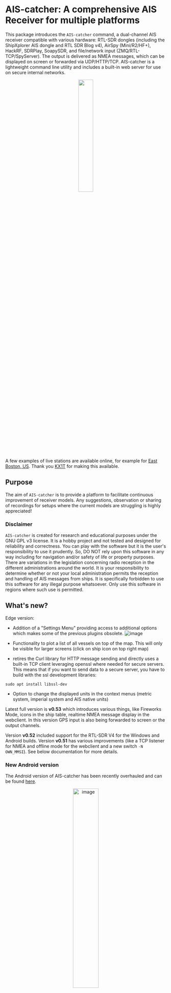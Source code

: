 # AIS-catcher: A comprehensive AIS Receiver for multiple platforms
This package introduces the `AIS-catcher` command, a dual-channel AIS receiver compatible with various hardware: RTL-SDR dongles (including the ShipXplorer AIS dongle and RTL SDR Blog v4), AirSpy (Mini/R2/HF+), HackRF, SDRPlay, SoapySDR, and file/network input (ZMQ/RTL-TCP/SpyServer). The output is delivered as NMEA messages, which can be displayed on screen or forwarded via UDP/HTTP/TCP. AIS-catcher is a lightweight command line utility and includes a built-in web server for use on secure internal networks.
<p align="center">
  <img src="https://user-images.githubusercontent.com/52420030/219856752-b3a09051-b913-49bd-8af3-bca2e7a25130.png" width="30%"/>
</p>

 A few examples of live stations are available online, for example for [East Boston, US](https://kx1t.com/ais/). Thank you [KX1T](https://kx1t.com/) for making this available.

## Purpose

The aim of ```AIS-catcher``` is to provide a platform to facilitate continuous improvement of receiver models. Any suggestions, observation or sharing of recordings for setups where the current models are struggling is highly appreciated! 

### Disclaimer

```AIS-catcher```  is created for research and educational purposes under the GNU GPL v3 license. It is a hobby project and not tested and designed for reliability and correctness. 
You can play with the software but it is the user's responsibility to use it prudently. So, DO NOT rely upon this software in any way including for navigation 
and/or safety of life or property purposes.
There are variations in the legislation concerning radio reception in the different administrations around the world. 
It is your responsibility to determine whether or not your local administration permits the reception and handling of AIS messages from ships. 
It is specifically forbidden to use this software for any illegal purpose whatsoever. 
Only use this software in regions where such use is permitted.

## What's new?

Edge version:
- Addition of a "Settings Menu" providing access to additional options which makes some of the previous plugins obsolete.
![image](https://github.com/jvde-github/AIS-catcher/assets/52420030/f29aae44-a68b-4e47-8fba-e703add00f47)

- Functionality to plot a list of all vessels on top of the map. This will only be visible for larger screens (click on ship icon on top right map)
- retires the Curl library for HTTP message sending and directly uses a built-in TCP client leveraging openssl where needed for secure servers. This means that if you want to send data to a secure server, you have to build with the ssl development libraries:
```console
sudo apt install libssl-dev
```
- Option to change the displayed units in the context menus (metric system, imperial system and AIS native units)
  
Latest full version is **v0.53** which introduces various things, like Fireworks Mode, icons in the ship  table, realtime NMEA message display in the webclient. In this version GPS input is also being forwarded to screen or the output channels.

Version **v0.52** included support for the RTL-SDR V4 for the Windows and Android builds.
Version **v0.51** has various improvements (like a TCP listener for NMEA and offline mode for the webclient and a new switch `-N OWN_MMSI`). See below documentation for more details.
  
### New Android version
The Android version of AIS-catcher has been recently overhauled and can be found [here](https://github.com/jvde-github/AIS-catcher-for-Android).

<p align="center">
<img width="40%" alt="image" src="https://github.com/jvde-github/AIS-catcher/assets/52420030/59176a10-dc46-4ff8-9d43-abb2baa0f7c5">
</p>

## Installation

Windows [Binaries](https://github.com/jvde-github/AIS-catcher/blob/main/README.md#Build-process) and Building [instructions](https://github.com/jvde-github/AIS-catcher/blob/main/README.md#Build-process) for many systems are provided below. Pre-built container images containing AIS-catcher are [available](https://github.com/jvde-github/AIS-catcher#container-images)  from the GitHub Container Registry.


## Usage
````
use: AIS-catcher [options]

	[-a xxx - set tuner bandwidth in Hz (default: off)]
	[-b benchmark demodulation models for time - for development purposes (default: off)]
	[-c [AB/CD] - [optional: AB] select AIS channels and optionally the NMEA channel designations]
	[-C [filename] - read configuration settings from file]
	[-e [baudrate] [serial port] - read NMEA from serial port at specified baudrate]
	[-F run model optimized for speed at the cost of accuracy for slow hardware (default: off)]
	[-h display this message and terminate (default: false)]
	[-H [optional: url] - send messages via HTTP, for options see documentation]
	[-m xx - run specific decoding model (default: 2), see README for more details]
	[-M xxx - set additional meta data to generate: T = NMEA timestamp, D = decoder related (signal power, ppm) (default: none)]
	[-n show NMEA messages on screen without detail (-o 1)]
	[-N [optional: port][optional settings] - start http server at port, see README for details]
	[-o set output mode (0 = quiet, 1 = NMEA only, 2 = NMEA+, 3 = NMEA+ in JSON, 4 JSON Sparse, 5 JSON Full (default: 2)]
	[-p xxx - set frequency correction for device in PPM (default: zero)]
	[-P xxx.xx.xx.xx yyy - TCP destination address and port (default: off)]
	[-q suppress NMEA messages to screen (-o 0)]
	[-s xxx - sample rate in Hz (default: based on SDR device)]
	[-S xxx - TCP server for NMEA lines at port xxx]
	[-T xx - auto terminate run with SDR after xxx seconds (default: off)]
	[-u xxx.xx.xx.xx yyy - UDP destination address and port (default: off)]
	[-v [option: xx] - enable verbose mode, optional to provide update frequency of xx seconds (default: false)]

	Device selection:

	[-d:x - select device based on index (default: 0)]
	[-d xxxx - select device based on serial number]
	[-e baudrate port - open device at serial port with given baudrate]
	[-l list available devices and terminate (default: off)]
	[-L list supported SDR hardware and terminate (default: off)]
	[-r [optional: yy] filename - read IQ data from file or stdin (.), short for -r -ga FORMAT yy FILE filename
	[-t [[protocol]] [host [port]] - read IQ data from remote RTL-TCP instance]
	[-w filename - read IQ data from WAV file, short for -w -gw FILE filename]
	[-x [server][port] - UDP input of NMEA messages at port on server
	[-y [host [port]] - read IQ data from remote SpyServer]
	[-z [optional [format]] [optional endpoint] - read IQ data from [endpoint] in [format] via ZMQ (default: format is CU8)]

	Device specific settings:

	[-ga RAW file: FILE [filename] FORMAT [CF32/CS16/CU8/CS8] ]
	[-ge Serial Port: PRINT [on/off]
	[-gf HACKRF: LNA [0-40] VGA [0-62] PREAMP [on/off] ]
	[-gh Airspy HF+: THRESHOLD [low/high] PREAMP [on/off] ]
	[-gm Airspy: SENSITIVITY [0-21] LINEARITY [0-21] VGA [0-14] LNA [auto/0-14] MIXER [auto/0-14] BIASTEE [on/off] ]
	[-gr RTLSDRs: TUNER [auto/0.0-50.0] RTLAGC [on/off] BIASTEE [on/off] ]
	[-gs SDRPLAY: GRDB [0-59] LNASTATE [0-9] AGC [on/off] ]
	[-gt RTLTCP: HOST [address] PORT [port] TUNER [auto/0.0-50.0] RTLAGC [on/off] FREQOFFSET [-150-150] PROTOCOL [none/rtltcp] TIMEOUT [1-60] ]
	[-gu SOAPYSDR: DEVICE [string] GAIN [string] AGC [on/off] STREAM [string] SETTING [string] CH [0+] PROBE [on/off] ANTENNA [string] ]
	[-gw WAV file: FILE [filename] ]
	[-gy SPYSERVER: HOST [address] PORT [port] GAIN [0-50] ]
	[-gz ZMQ: ENDPOINT [endpoint] FORMAT [CF32/CS16/CU8/CS8] ]

	Model specific settings:

	[-go Model: AFC_WIDE [on/off] FP_DS [on/off] PS_EMA [on/off] SOXR [on/off] SRC [on/off] DROOP [on/off] ]
````

### Basic usage


To test that the installation was successful (see below for instructions), a good start is the following command which lists the devices available for AIS reception:
```console
AIS-catcher -l
```
The output depends on the available devices but will look something like:
```console
Found 1 device(s):
0: Realtek, RTL2838UHIDIR, SN: 00000001
```
A specific device can be selected with the ``d``-switch using the device number ``-d:0`` or the serial number ``-d 00000001``. If you were expecting  particular devices that are missing, you might want to try:
```console
AIS-catcher -L
```
This lists all devices for which support is included in the executable. If particular hardware is not listed here, you might have to install the necessary libraries and rebuild AIS-catcher.

To start AIS decoding, print some occasional statistics (every 10 seconds) and send AIS messages via UDP to ports 10110 and 10111, we can use the following command:
```console
AIS-catcher -v 10 -u 127.0.0.1 10110 -u 127.0.0.1 10111
```
If successful, NMEA messages will start to come in, appear on the screen and send as UDP messages to `127.0.0.1` port `10110` and port `10111`. These UDP messages are the primary method to forward messages for visualization in OpenCPN or to AIS aggregator websites like MarineTraffic, FleetMon, VesselFinder, ShipXplorer and others. See below for more pointers on how this can be set up.
The AIS NMEA lines on screen can be suppressed with the option ```-q```. 

For RTL-SDR devices performance can be sensitive to the device settings. In general a good starting point is the following:
```console
AIS-catcher -gr RTLAGC on TUNER auto -a 192K
```
It has been reported by several users that adding a bandwidth setting of ``-a 192K`` can be beneficial  so it is definitely worthwhile to try with and without this filter.To find the best settings for your hardware requires some systematic experimentation whereby one parameter is changed at the time, e.g. switch RTLAGC ``on`` or ``off``. sett the TUNER to ``auto`` or try fixed tuner gains between 0 and 50. The hardware settings available depend on the hardware and more details can be found below.

AIS-catcher also supports the 18 Euro RPI Zero W. However, the hardware might not keep up with the high data flow. This can be resolved by activating **fast downsampling** via:
```console
AIS-catcher -F
```
Fast downsampling uses approximations and comes at a very small performance degradation, so is not set by default. If your device does still struggle, you can try running at a sample rate of 288K (`-s 288K`). Reception will be impacted noticeably though.

That's all there is. Below we will dive in some more details.

## Deep dives
![Image](https://raw.githubusercontent.com/jvde-github/AIS-catcher/media/media/containership.jpg)

### Output of messages to screen

The output of NMEA messages to screen can be regulated with the ``-o`` switch. To suppress any messages to screen use ``-o 0`` or ``-q``. This can be useful if you run AIS-catcher as a background process. To show only simple and pure NMEA lines, use the switch ``-o 1`` or ``-n``. Example output:
```
!AIVDM,1,1,,B,33L=LN051HQj3HhRJd7q1W=`0000,0*03
```
By default, and using the command ``-o 2``, AIS-catcher displays NMEA messages with some additional information:
```
!AIVDM,1,1,,B,33L=LN051HQj3HhRJd7q1W=`0000,0*03 ( MSG: 3, REPEAT: 0, MMSI: 230907000, signalpower: -44.0, ppm: 0, timestamp: 20220729191340)
```
This same information but wrapped in JSON to facilitate further processing downstream is generated with the switch ```-o 3``` :
```json
{"class":"AIS","device":"AIS-catcher","channel":"B","rxtime":"20220729191502","signalpower":-44.0,"ppm":0,"mmsi":230907000,"type":3,"nmea":["!AIVDM,1,1,,B,33L=LN051HQj3HhRJd7q1W=`0000,0*03"]}
```
And finally, full decoding of the AIS message is activated via ``-o 5``:
```json
{"class":"AIS","device":"AIS-catcher","rxtime":"20220729191610","scaled":true,"channel":"B","nmea":["!AIVDM,1,1,,B,33L=LN051HQj3HhRJd7q1W=`0000,0*03"],"signalpower":-44.0,"ppm":0.000000,"type":3,"repeat":0,"mmsi":230907000,"status":0,"status_text":"Under way using engine","turn":18,"speed":8.800000,"accuracy":true,"lon":24.915239,"lat":60.148106,"course":231.000000,"heading":230,"second":52,"maneuver":0,"raim":false,"radio":0}
```

Meta data is not calculated by default to keep the program as light as possible when running as a server on low spec devices but can be activated with the ```-M``` switch. The calculation of signal power (in dB) and applied frequency correction (in ppm) are activated with  ``-M D``. NMEA messages are timestamped with  ``-M T`` and additional country information from the station derived from the MMSI is included in JSON output with ``-M M``. 

There are many libraries for decoding AIS messages in NMEA format to JSON format. I encourage you to use your favorite library. Some excellent choices include [libais](https://github.com/schwehr/libais), [gpsdecode](https://github.com/ukyg9e5r6k7gubiekd6/gpsd/blob/master/gpsdecode.c) and [pyais](https://github.com/M0r13n/pyais)..

### Web interface
![image](https://github.com/jvde-github/AIS-catcher/assets/52420030/54eea1c6-2f72-4c23-91c4-dd289753d4cc)

AIS-catcher includes a simple web interface. A live demo is available for [East Boston, US](https://kx1t.com/ais/). The web-interface gratefully uses the following libraries: [chart.js](https://www.chartjs.org/docs/latest/charts/line.html), chart.js [annotation plugin](https://www.chartjs.org/chartjs-plugin-annotation/latest/), [leaflet](https://leafletjs.com/), [Material Design Icons](https://m3.material.io/styles/icons/overview), tabulator, [marked](https://github.com/markedjs/marked) and [flag-icons](https://github.com/lipis/flag-icons). 

Make sure you use the latest version and start the webserver as follows:
```console
AIS-catcher -N 8100
```
where ``8100`` is the port number. If your machine network name is raspberrypi, e.g.,  then enter ``raspberrypi:8100`` in your browser.  In the webpage you will find several sections with information related to the station and received messages.

For users wishing to include a station name and a link to an external website in the Statistics section:
```console
AIS-catcher -N STATION Southwood STATION_LINK http://example.com
```
This could be a useful option if you want to offer the interface externally. To display the reception range and distances from your station, provide the program with the station coordinates and permission to share the location with the webclient:
```console
AIS-catcher -N LAT 50 LON 3.141592 SHARE_LOC on
```
The last option `share_loc` (default is off) will allow the web client to access and display the location.

 The user can make a page in [markdown format](https://www.markdownguide.org/basic-syntax/). The content will be shown in the About tab of the webclient:
```console
AIS-catcher -N 8100 ABOUT about.md
```
All these options can be captured in the configuration file (in a section with name ``server``), see below. 

#### Menu structure

The main menu behind the hamburger icon in the top left corner navigates between different functional areas. Context-sensitive menus, accessible through right-click, long press on iOS, or the vertical dot icon on the map, offer more functionalities. Here you can set options like activating dark mode theme, displaying the station range on the map, locking/unlocking the map center, toggling text-only ship labels, decluttering ship labels, and viewing details of the last message received from a vessel, amongst others.

#### Visualization

When AIS-catcher receives data containing a vessel's dimensions, it displays a circle that accommodates the ship's dimensions regardless of heading. Missing heading information is common for Class B ships. If there's a decent approximation available for the heading, such as course-over-ground above certain speeds, it will be used. Shapes plotted using this approximation will have a dashed border, indicating incomplete information. An example is the USS Constitution docked in Boston.

<p align="center">
  <img src="https://user-images.githubusercontent.com/52420030/219856857-e0965190-1468-47b6-88ad-423b77c455ff.png" width="50%"/>
</p>

In the map section, clicking on a vessel will open a  **ship card** with details of the vessel. For smaller screens it can be minimized in the top bar (via the `^` symbol or by clicking on the header bar). The ship card will open minimized on mobile devices. In its maximized form, users can choose which rows will be visible in the minimized state. Additional options, such as looking up the vessel on aggregator sites, are available by clicking the three-dot icon on the ship card header.

#### Validation
The web-interface shows a "validation" indication at the left border of the ship card header.
<p align="center">
  <img src="https://user-images.githubusercontent.com/52420030/212470486-8987fa96-5324-41d8-a782-dbcbdc18aca0.png" width="25%"/>
</p>

AIS-catcher analyzes an enormous stream of bits  per day for both AIS channels (2 to the power 33 to be precise). To avoid erroneous messages, the AIS system employs a 16 bit CRC and matching of other bit patterns. Unfortunately, pure statistically this cannot prevent that there will be an occasional technically correct but nonsense message. These are typically easy to recognize (e.g. looking at signal level, location on map) and the aggregator sites like MarineTraffic will filter these out. 

To reliably measure the reception range for the station in the web interface, AIS-catcher has implemented an, developing, "validation function" that checks the location of the vessel for consistency between messages and flags if there is an inconsistency. Practically speaking, if we receive a position from a MMSI which is relatively close to the last received position, the "validation" indicator will be green and the distance to the station will be included to determine the station range. Please note that messages within 50 NMi from the receiving station will always be included for range setting. The validation indicator will be grey if validation for the location could not be performed and red if it was not successful. 

#### Plots
The Plot section contains several visualizations to assess the performance of the receiver:

<p align="center">
  <img src="https://user-images.githubusercontent.com/52420030/219856922-33404fe8-dc54-4bc2-a1a6-84f4ce5dd72a.png" width="50%"/>
</p>
 Restarting AIS-catcher typically erases history in the graphs. To retain plot "state" and backup the information to a file use the following:

```console
AIS-catcher -N 8100 FILE stat.bin BACKUP 10
```
This will back up the plots when the program closes and every 10 minutes in a file `stat.bin`. Minimum backup interval is 5 minutes.

#### Custom plugins and styles...

To give the user the option to tweak the look-and-feel and functionality of the webclient and/or modify for example the color scheme or regional preferences, the program provides the option to inject custom plugins (JavaScript) and CSS in the website, with a command like:
```console
AIS-catcher -N 8100 PLUGIN plugin1.js PLUGIN plugin2.js STYLE mystyle.css
```
You can also include all plugin files from a specific directory using the command:
```console
AIS-catcher -N 8100 PLUGIN_DIR /usr/share/aiscatcher/plugins
```
Files need to have the extension ``.pjs`` and ``.pss`` for respectively JavaScript and CSS style plugins. The repository includes a few example plugins that demonstrate how to add additional maps or cater for regional preferences. Examples of plugins can be found in [another](https://github.com/jvde-github/AIS-Catcher-PLUGINS) Github repository.

#### Offline Webclient
There is an option to run the webclient without relying on online libraries. This facilitates using the web interface whilst traveling without internet connection. The steps are simple. First  go to your home directory (say `/home/jasper`) and clone the necessary offline web assets:
```console
git clone https://github.com/jvde-github/webassets.git
```
This will create a directory `webassets` that we need to share with AIS-catcher as alternative location for online web content  with the CDN argument followed by the location of the webassets directory:
```console
AIS-catcher -x 192.168.1.120 4002 -N 8100 CDN /home/jasper/webassets
```

### Sending data to Prometheus for use in Grafana dashboards

You can add the option `PROME on` to the web configuration command to start rendering Prometheus-compatible statistics at `/metrics`. For example:

```console
AIS-catcher -N 8100 PROME on
```

For more information on how to configure Prometheus and Grafana to get an initial dashboard, see [README-grafana.md](Documentation/README-grafana.md).

### Posting messages over HTTP

Some cloud services collecting AIS data prefer messages to be periodically posted via the HTTP protocol, for example [APRS.fi](https://aprs.fi). As per version 0.29 AIS-catcher can do this directly via the ``-H`` switch. For example:
```console
AIS-catcher -r posterholt.raw -v 60 -H http://localhost:8000 INTERVAL 10 ID MyStation
```
will post JSON with the following layout every 10 seconds:

```json
{
	"protocol": "jsonaiscatcher",
	"encodetime": "20221102171325",
	"stationid": "MyStation",
	"receiver":
		{
		"description": "AIS-catcher v0.39",
		"version": 39,
		"engine": "Base (non-coherent)",
		"setting": "droop ON fp_ds OFF "
		},
	"device":
		{
		"product": "FILE-RAW",
		"vendor": "",
		"serial": "",
		"setting": "rate 1536K file posterholt.raw format CU8"
		},
	"msgs": [ 
		{"class":"AIS","device":"AIS-catcher","rxtime":"20221102171324","scaled":true,"channel":"A","nmea":["!AIVDM,1,1,,A,13`fL1PP140KCELMBO7SS?wH0@Jv,0*50"],"ppm":0.000000,"type":1,"mmsi":244030470,"status":0,"status_text":"Under way using engine","speed":6.800000,"accuracy":false,"lon":5.964237,"lat":51.185970,"course":90.800003,"repeat":0,"second":44,"maneuver":0,"raim":false,"radio":67262}
	]
}
```
We can use this functionality to submit data to [APRS.fi](https://aprs.fi) directly without the need of middleware:
```console
AIS-catcher -H http://aprs.fi/jsonais/post/secret-key ID callsign PROTOCOL aprs INTERVAL 30 -q
```
Where ``secret-key`` should be your password and ``callsign`` your callsign.  The ``PROTOCOL`` setting instructs AIS-catcher to submit JSON in a form that is accepted by APRS.fi which is a multi-form HTTP message. 

Another example of this HTTP feed functionality is to provide data to [Chaos Consulting](https://adsb.chaos-consulting.de/map/) without the need to install any additional scripts. The Chaos Consulting server has been set up so that it can read the AIS-catcher JSON format as per above:
```console
AIS-catcher -H https://ais.chaos-consulting.de/shipin/index.php USERPWD Station:Password GZIP on INTERVAL 5
```
Notice that this server requires authentication with a station name and password and accepts JSON with gzip encoding which significantly reduces bandwidth. 

**Important**: to use and build AIS-catcher with HTTP support, please install the following libraries before running cmake:
```console
sudo apt install libssl-dev zlib1g-dev
```
This step is only required if you want to ZIP content and post data to secure servers.

The supported protocol switches are ``AISCATCHER`` (default), ``MINIMAL`` (NMEA lines and meta data), ``LINES`` (one JSON message per line), ``APRS`` (to submit to APRS.fi).

### Forwarding AIS messages over UDP and TCP

AIS messages can be forwarded between applications over UDP via the `-u` switch and TCP using `-P` as we have seen in the examples above.
Additionally, AIS-catcher has the option to send NMEA messages packaged in a JSON object:
```console
AIS-catcher -u 192.168.1.235 4002 JSON on
```
This will send over the NMEA lines plus additional meta data like signal level etc. AIS-catcher can also listen and process NMEA and JSON input when running as a UDP server, e.g.:
```console
AIS-catcher -x 192.168.1.235 4002
```
Most external programs will not be able to accept this JSON packaged NMEA strings. It is a way to transfer received messages between AIS-catcher instances without losing meta data like the timestamp, ppm correction and signal level. These are not captured in the standard NMEA strings. 

Another option for UDP sending via `-u` is `BROADCAST on/off` to enable sending to broadcast addresses.

A feature has been added that sends messages to (e.g.) MarineTraffic as a TCP client (with auto-reconnect) using the `-P` switch. For example:
````console
AIS-catcher -P 5.9.207.224 6767 -P 192.168.1.239 2947 
````
In this case AIS-catcher acts as a TCP client and connects to the remote listener at 192.168.1.239 port 2947. You can also set up AIS-catcher as a TCP listener itself for sending NMEA messages, i.e. the program acts as a TCP server where at most 64 clients can connect to and read NMEA lines:
```console
AIS-catcher -S 5011
```
AIS-catcher itself can also read from such a TCP NMEA server:
```console
AIS-catcher -t txt 192.168.1.239 5011
```
The `txt` indicator is the connection protocol to distinguish it from reading raw IQ samples from a RTL-TCP connection, see below.

#### Connecting to OpenCPN

In this example we have AIS-catcher running on a Raspberry PI and aim to receive the messages in OpenCPN running on a Windows computer with IP address ``192.168.1.239``. We have chosen to use port ``10101``. On the Raspberry we start AIS-catcher with the following command to send the NMEA messages to the Windows machine:
```console
 AIS-catcher -u 192.168.1.239 10101
 ```
 
In OpenCPN the only thing we need to do is create a Connection with the following settings:

<p align="center">
<img src="https://raw.githubusercontent.com/jvde-github/AIS-catcher/eb6ac606933f1793ad04f56fa58c92ae49171f0c/media/OpenCPN%20settings.jpg" width=40% height=40%>
</p>

### Filtering Messages by Type

AIS-catcher has functionality to filter UDP, HTTP and screen output on message type, e.g. send only messages of type 1, 2, 3, 5, 18, 19, 24 and 27 over UDP:
```console
AIS-catcher -u 127.0.0.1 10110 FILTER on ALLOW_TYPE 1,2,3,5,18,19,24,27
```
or remove message type 6 and 8:
```console
AIS-catcher -u 127.0.0.1 10110 FILTER on BLOCK_TYPE 6,8
```
Do not use spaces in the comma separated message type list as it confuses the command line. Filtering will only take effect with the filter switched to ``ON`` (default ``OFF``) and the filter needs to be defined per ``-u`` switch (or ``-H`` and ``-o``).

In my home station I am using this to control the size of the log file but still capture messages for inspection later. I am running with the command line parameter:
```console
AIS-catcher -o 5 filter on block_type 1,2,3,4,5,9,18,19,21,24
```
Message type 8 is region specific. If you encounter any messages in the wild that might be interesting for AIS-catcher to parse, please share in the Issue section and we can see if it is worthwhile to extend the JSON generator. 

**Note**: filtering for messages to screen can only be set on the command line and not in the JSON configuration file at this stage. UDP filtering is available in the JSON configuration file.

### Input from file and stdin

AIS-catcher can read from file with the switch ``-r`` followed by the filename and with a ``.`` or ``stdin`` it reads from stdin, e.g. ``-r .``. The following command records a signal with ```rtl_sdr``` at a sampling rate of 288K Hz and pipes it to AIS-catcher for decoding:
```console
rtl_sdr -s 288K -f 162M  - | AIS-catcher -r . -s 288K -v
```
The same mechanism can be used to apply other transformations on the signal, e.g. downsampling with ``sox``:
```console
sox -c 2 -r 1536000 -b 8 -e unsigned -t raw posterholt.raw -t raw -b 16 -e signed -r 96000 - |AIS-catcher -s 96K -r CS16 . -v
```
For reference, as per version 0.36, AIS-catcher has the option to use the internal sox library directly if included in your build:
```console
AIS-catcher -s 1536K -r CU8 posterholt.raw -v -go SOXR on 
```
Default assumption is that the file is in raw unsigned 8 bit IQ format. Alternative formats can be set via `-gr` (see below) and can even include NMEA strings in text input. 

### Long Range AIS messages and alternative channels

AIS-catcher has the option to listen at frequency 156.8 Mhz to receive Channel 3/C and 4/D (vs the default A and B around 162 MHz) with the switch ```-c CD```. This follows ideas from a post on the [Shipplotter forum](https://groups.io/g/shipplotter/topic/ais_type_27_long_range/92150532?p=,,,20,0,0,0::recentpostdate/sticky,,,20,2,0,92150532,previd%3D1657138240979957244,nextid%3D1644163712453715490&previd=1657138240979957244&nextid=1644163712453715490). The default decoder is available with the switch ```-c AB```. Note that ``gpsdecode`` cannot handle channel designations C and D in NMEA lines. You can provide an optional argument to use channel designations A and B in the NMEA line with the command ```-c CD AB```.

In a similar fashion `-c X` will decode one channel. This is only useful in some instances, see the ZMQ example below.

### Configuration file

As per version 0.41 AIS-catcher can be mostly configured via a configuration file in JSON format,
```console
AIS-catcher -C config.json
```
where `config.json` is the name of the configuration file. The idea behind this feature is to simplify the set up of feeding multiple online sources. The minimal configuration file should have the following:
```json
{ "config": "aiscatcher", "version": 1 }
```
A fuller example config file looks as follows:
```json
{
  "config":"aiscatcher",
  "version":"1",
  "serial":"00000001",
  "input":"rtlsdr",
  "verbose":true,
  "screen": 0,
  "rtlsdr":{
    "active":true,
    "rtlagc":true,
    "tuner":"auto",
    "bandwidth":"192K",
    "sample_rate":"1536K",
    "biastee":false,
    "buffer_count":2
  },
  "airspy":{
    "sample_rate":"3000K",
    "linearity":17,
    "biastee":false
  },
  "airspyhf":{
    "sample_rate":"192k",
    "threshold":"low",
    "preamp":false
  },
  "hackrf":{
    "sample_rate":"6144k",
    "lna":8,
    "vga":20,
    "preamp":false
  },
  "sdrplay":{
    "sample_rate":"2304K",
    "agc":true,
    "lnastate":5,
    "grdb":40
  },
  "udpserver":{
    "server":"192.168.1.235",
    "port":4002
  },
  "server":{
    "file":"stat.bin",
    "backup":10,
    "realtime": true,
    "active":true,
    "port":8100,
    "station":"My Station",
    "station_link":"http://example.com/",
    "lat":52.0,
    "lon":4.3,
    "plugin_dir":"/home/jasper/AIS-catcher/plugins/"
  },
  "tcp":[
    {
      "active":true,
      "host":"5.9.207.224",
      "port":12
    }
  ],
  "udp":[
    {
      "host":"ais.fleetmon.com",
      "port":0
    },
    {
      "active":true,
      "host":"hub.shipxplorer.com",
      "port":0,
      "filter":false,
      "allow_type":"1,2,3,5,18,19,24"
    }
  ],
  "tcp_listener":[
    {
      "port":5012
    }
  ],
  "http":[
    {
      "url":"https://ais.chaos-consulting.de/shipin/index.php",
      "userpwd":"user:pwd",
      "interval":30,
      "gzip":false,
      "response":false,
      "filter":false
    },
    {
      "url":"http://aprs.fi/jsonais/post/secret_key",
      "id":"myid",
      "interval":60,
      "protocol":"aprs",
      "response":false
    }
  ]
}
```
The UDP and HTTP outward connections are included as a JSON array (surrounded by `[` and `]`) with an  "object" for each separate channel. In each object we can include the 
boolean field ``active`` (see the second UDP definition) which will cause the program to ignore the settings if set to `false` providing an easy way to switch particular channels or dongle configurations on and off. 

The fields and values in the configuration file can be specified consistent with the command line settings as described 
in this document. JSON is however case sensitive so field names must be entered in lower case.

The active device is selected via the ``input`` or ``serial`` field. Sections for specific SDRs like `rtlsdr` are specifying the settings of the device only and **do not** automatically select it. Therefore, we can specify settings for many devices even if not connected. This will not have an impact.

If both `input` and `serial` are included in the configuration file to select a device for decoding, the program will check that they are consistent, i.e. the hardware with the specified serial number must be of type ``input``. 
If you want to run multiple receivers simulataneously, this is possible as well but the device specific settings and selection needs to be included in an array ``receiver``:
```json
{
  "config":"aiscatcher",
  "version":1,
  "receiver":[
    {
      "input":"airspy",
      "verbose":true,
      "airspy":{
        "sample_rate":"3000K"
      }
    },
    {
      "input":"rtlsdr",
      "serial":"ais",
      "verbose":true,
      "rtlsdr":{
        "bandwidth":"192k"
      }
    }
  ]
}
```
If there is only one RTL-SDR is connected, only `input` set to `rtlsdr` is sufficient. Similarly, if there is only one device connected with serial `ais`, we only have to specify `serial`. 

### NMEA input

AIS-catcher can be used as a command line utility that decodes NMEA lines in a file and prints the results as JSON. It provides a way to move the JSON analysis to the server side (send over NMEA with minimal meta data) or for unit testing the JSON decoder which was the prime reason for the addition of this feature. As an example:
```console
echo '!AIVDM,1,1,,B,3776k`5000a3SLPEKnDQQWpH0000,0*78'  | AIS-catcher -r txt . -o 5
```
which produces
```json
{"class":"AIS","device":"AIS-catcher","scaled":true,"channel":"B","nmea":["!AIVDM,1,1,,B,3776k`5000a3SLPEKnDQQWpH0000,0*78"],"type":3,"repeat":0,"mmsi":477213600,"status":5,"status_text":"Moored","turn":0,"speed":0.000000,"accuracy":true,"lon":126.605469,"lat":37.460617,"course":39.000000,"heading":252,"second":12,"maneuver":0,"raim":false,"radio":0}
```
When piping NMEA text lines into AIS-catcher, use  format ``TXT`` which ensures that the program immediately processes the incoming characters and it will not buffer them first. The NMEA decoder can be activated with the switch `-m 5` but setting the input format to TXT will automatically activate this decoder. 

This functionality opens a few doors. For example you can use AIS-catcher to read and forward messages from a dAISy Hat (simply read from the file ``cat /dev/serial0`` on Linux) or process the data from Norwegian coastal traffic offered via a TCP server, like this:  
```console
netcat  153.44.253.27  5631 | AIS-catcher -r txt . -o 5
```

For input via TCP you can skip the `netcat` command and directly read the input into the program as follows:
```console
AIS-catcher -t txt 153.44.253.27 5631
```
Again, the `FORMAT txt` option switches of the buffering and automatically selects the NMEA decoder.

Finally, you can also receive NMEA input via a built-in UDP server:
```console
AIS-catcher -x 192.168.1.235 4002
```

The functionality to read NMEA lines from text files has been used to validate AIS-catcher JSON output on a [file](https://www.aishub.net/ais-dispatcher) with 80K+ lines  against [pyais](https://pypi.org/project/pyais/) and [gpsdecode](https://gpsd.io/gpsdecode.html). Only available switches for this decoder are ``-go NMEA_REFRESH`` and ``-go CRC_CHECK`` which forces AIS-catcher to, respectively, recalculate the NMEA lines if ``on`` (default ``off``) and ignore messages with incorrect CRC if ``on`` (default ``off``). Example: 
```console
echo '$AIVDM,1,1,,,3776k`5000a3SLPEKnDQQWpH0000,0*79' | AIS-catcher -r txt . -n -go nmea_refresh on crc_check off
```
returns a warning on the incorrect CRC and:
```
!AIVDM,1,1,,,3776k`5000a3SLPEKnDQQWpH0000,0*3A
```
Note that CRC/checksum is the simple xor-checksum for validating that the NMEA line is not corrupted and not the CRC that is transmitted with the AIS message for a decoder to check the correct reception over air. This latter 16 bit checksum/CRC is not included in the NMEA message.

AIS-catcher will also accept AIVDO input which is typically used for the MMSI of the own ship. You can enable/disable this with: `-go VDO on/off`.

### Specifying Station Location

As discussed obove, the webserver will only share a known location of the station with the front-end webclient if `share_loc` is set for the webserver:
```console
AIS-catcher -N 8100 share_loc on
```
This option is switched off by default for privacy reasons in case the webclient is shared externally.
The NMEA decoder accepts NMEA lines from a GPS device (NMEA lines GPRMC, GPGLL and GPGGA):
```console
echo '$GPGGA, 161229.487, 3723.2475, N, 12158.3416, W, 1, 07, 1.0, 9.0, M, , , , 0000*18' | ./AIS-catcher -r txt .
```
These GPS coordinates will be used to set the location of the station. In this way the station can be visualized and tracked while on the move. This is useful if you use AIS-catcher to read from a hardware AIS receiver that has a built-in GPS.
Another approach is to read from a GPSD server, e.g. when GPSD listens on post 2947 of the local PC: 
```console
AIS-catcher -t gpsd localhost 2947 -N 8100 share_loc on` 
```
or from a serial device:
```console
AIS-catcher -e 38400 /dev/serial/by-id/usb-u-blox_AG_-_www.u-blox.com_u-blox
````
The webclient has the options `-N use_gps on/off` and `-N own_mmsi xxxxx`. The first enables/disables the use of GPS NMEA input as location for the receiver station (default is on). The latter sets the station's location as the location of the vessel with the specified MMSI. The own mmsi will be highlighted on the webclient map.

### Multiple device input

The latest version can run with multiple receivers in parallel. For example, one dongle for channel A+B and one dongle for channel C+D. To run with two receivers in parallel you can use a command like:
```console
AIS-catcher -d serial1 -v -d serial2 -c CD -v -N 8100
```

These functions allow AIS-catcher to receive input from an AIS receiever over UDP and a connected GPS device in parallel, e.g.:
```console
AIS-catcher -e 38400 /dev/serial/by-id/usb-u-blox_AG_-_www.u-blox.com_u-blox_7_-_GPS_GNSS_Receiver-if00 -x 192.168.1.235 4002 -N 8100 share_loc on
```
The first receiver (`-e ...`) reads from a GPS device that is connected and emits NMEA lines. The second receiver (`-x`) reads AIS NMEA lines at port 4002 coming from another instance of AIS-catcher. The station is now plotted on the map with the location as provided
by the GPS coordinates. The web-page has an option  to fix the center of the map on the location of the receiving station (right click on the staion icon on the map).

### Writing AIS messages to a Postgres Database

As per full release `v0.45` there is functionality to write messages to a database (PostgreSQL). The setup is fairly flexible and can be tailored to the particular needs. First create an empty PostgreSQL database, e.g on an Ubuntu distribution (this might be different on your system):
```console
sudo -u postgres createdb ais
```
Set up the necessary tables from the AIS-catcher directory:
```console
psql ais <DBMS/create.sql 
```
Make sure you build the latest version of AIS-catcher with this dependency:
```console
sudo apt install libpq-dev
```
Now AIS-catcher can write the received messages to the database:
```console
AIS-catcher -D dbname=ais STATION_ID 17
```
or when more details, like username and password, are required:
```console
AIS-catcher -D postgresql://[user[:password]@][netloc][:port][/dbname]
```
The `STATION_ID` setting is optional but will populate the entries in the database with the specified ID so multpiple feeders can write to one database.
There are a few settings for the new `-D` swich of which the first is the connection string that specifies the database. If you want to use a space in the string use quotation marks aroundf the string. There are other settings that define how tables will be populated:

| Table | Description | Settings | Default |
| :--- | :--- | :--- | :--- |
| ais_vessel | last received data per MMSI | V on/off | **on**  |
| ais_message | received messages with meta data  | MSGS on/off | off  |
| ais_nmea | nmea sentences | NMEA on/off | off |
| ais_basestation | basestation messsages from type 4 | BS on/off | off |
| ais_sar_position | sar positions from type 9 | SAR on/off | off |
| ais_aton | aton messages from type 21 | ATON on/off | off |
| ais_vessel_pos | vessel position messages from type 1-3, 18, 19, 27 | VP on/off | off |
| ais_vessel_static | vessel static data from type 5, 19 | VS on/off | off |
| ais_property | specific key/value pairs with link to message  | fill with keys specified in the table ais_keys | empty |

From hereon it is fairly straightforward to pick up this data and start analysis. If the connection fails during the decoding, for whatever reason, the program will try to reconnect to the database every 2 seconds. The maximum number of failed connection attempts before the program terminates is set with `MAX_FAILS` (<1000) and is set on the command line. If `MAX_FAILS` is 1000 the program will not terminate if the connecton fails.  

I hope this is sufficient to get you experimenting! Unfortunately the options cannot yet be set from the JSON configuration file which is work in progress.

### Running on RPI Zero W and other devices with performance limitations

AIS-catcher implements a trick to speed up downsampling for RTLSDR input at 1536K samples/second by using fixed point calculations (```-F```). In essence the downsampling is done 
in 16 bit integers performed in parallel for the I and Q channel using only 32 bit integers.

<p align="center">
<img src="https://raw.githubusercontent.com/jvde-github/AIS-catcher/media/media/raspberry.jpg" width=40% height=40%>
</p>

This feature can activated with the ```-F``` switch and is only available for RTL-SDR running at a rate 1536K per second (the default). 
To give an idea of the performance improvement on a Raspberry Pi Model B Rev 2 (700 MHz), I used the following command to decode from a file on the aforementioned Raspberry Pi:

```console
AIS-catcher -r posterholt.raw -s 1536K -b -q -v
```
Resulting in 38 messages and the ```-b``` switch prints the timing used for decoding:
```
[AIS engine v0.31]	: 17312.1 ms
```
Adding the ```-F``` switch yielded the same number of messages but timing is now:
```
[AIS engine (speed optimized) v0.31]	: 7722.32 ms
```
On a RPI Zero W this will bring down CPU load to ~40% and avoid buffer overruns.

### Connecting to GNU Radio via ZMQ

The latest code base of AIS-catcher can take streaming data via ZeroMQ (ZMQ) as input. This eases the interface with packages like GNU Radio. The steps are simple and will be demonstrated by decoding the messages in the AIS example file from [here](https://www.sdrplay.com/iq-demo-files/). AIS-catcher cannot directly decode this file as the file contains only one channel, the frequency is shifted away from the center at 162Mhz and the sample rate of 62.5 KHz is not supported in our program. We can however perform decoding with some help from [``GNU Radio``](https://www.gnuradio.org/). First start AIS-catcher to receive a stream (data format is complex float and sample rate is 96K) at a defined ZMQ endpoint:
```console
AIS-catcher -z CF32 tcp://127.0.0.1:5555 -s 96000
```
Next we can build a simple GRC model that performs all the necessary steps and has a ZMQ Pub Sink with the chosen endpoint:
![Image](https://raw.githubusercontent.com/jvde-github/AIS-catcher/media/media/SDRuno%20GRC.png)
Running this model, will allow us to successfully decode the messages in the file:

![Image](https://raw.githubusercontent.com/jvde-github/AIS-catcher/media/media/SDRuno%20example.png)

The ZMQ interface is useful if a datastream from a SDR needs to be shared and processed by multiple decoders or for experimentation with different decoder models with support from GNU Radio.

Note that with [CSDR](https://github.com/ha7ilm/csdr) and [SoX](https://sox.sourceforge.net/) we can also decode this file as follows:
```console
sox SDRuno_20200907_184926Z_161985kHz.wav -t raw -b 32 -e floating-point - |csdr shift_math_cc 0.165 | AIS-catcher  -r cf32 . -s 62500 -c X -v
```

### Multiple receiver models

The command line provides  the ```-m``` option which selects the specific decoding model.  In the current version 4 different receiver models are embedded for raw data samples:

- **Default Model** (``-m 2``): the default demodulation engine.
- **Base Model (non-coherent)** (``-m 1``): using FM discriminator model, similar to RTL-AIS (and GNUAIS/Aisdecoder) with tweaks to the Phase Locked Loop  and main receiver filter (computed with a stochastic search algorithm).
- **Standard Model (non-coherent)** (``-m 0``): as the Base Model with brute force timing recovery.
- **FM Discriminator model**: (``-m 3``) as  the Standard Model but with the input already assumed to be the output of a FM discriminator. Hence no FM demodulation takes place which allows ```AIS-catcher``` to be used as GNUAIS and AISdecoder.

The Default Model is the most time and memory consuming but experiments suggest it to be the most effective. In my home station it improves message count by a factor 2 - 3. The reception quality of the Standard Model over the Base Model is more modest at the expense of roughly a 20% increase in computation time. Advice is to start with the Default Model, which should run fine on most modern hardware including a Raspberry 4B and then scale down to ```-m 0```or even ```-m 1```, if needed.

Notice that you can execute multiple models in one run for benchmarking purposes but only the messages from the first model specified are displayed on screen. To benchmark different models specify ```-b``` for timing and/or ```-v``` to compare message count, e.g.
```console
AIS-catcher -s 1536K -r posterholt.raw -m 2 -m 0 -m 1 -q -b -v
```
The program will run and summarize the performance (count and timing) of three decoding models (on a Raspberry Pi 4B):
```
[AIS engine v0.35]:                      38 msgs at 6.3 msg/s
[Standard (non-coherent)]:               4 msgs at 0.7 msg/s
[Base (non-coherent)]:                   3 msgs at 0.5 msg/s
```
```
[AIS engine v0.35]:                      1036.54 ms
[Standard (non-coherent)]:               932.47 ms
[Base (non-coherent)]:                   859.065 ms
```
In this example the Default Model performs quite well in contrast to the Standard non-coherent engine with 38 messages identified versus 4 for the standard engine. 
This is typical when there are messages of poor quality. However, it increases the decoding time a bit and has a slightly higher memory usage so needs more powerful hardware. Please note that the improvements seen for this particular file are an exception.

For completeness, the decoder for NMEA input as text is activated by `-m 5` and `-m 4` is a experimental implementation to test new ideas. In practice, the user will not require these settings.


### Input from FM discriminator
We can run AIS-catcher on a RAW audio file as in this [tutorial](https://github.com/freerange/ais-on-sdr/wiki/Testing-GNU-AIS):
```console
wget "https://github.com/freerange/ais-on-sdr/wiki/example-data/helsinki-210-messages.raw"
AIS-catcher  -m 3 -v -s 48K -r cs16 helsinki-210-messages.raw
```
On this file we should extract roughly ``362`` AIVDM lines. Notice that with switch ```-m 3``` on the command line AIS-catcher runs a decoding model that assumes the input is the output of an FM discriminator. In this case the program is similar to the following usage of GNUAIS:
```console
gnuais -l helsinki-210-messages.raw
```
which produces:
```
INFO: A: Received correctly: 153 packets, wrong CRC: 49 packets, wrong size: 4 packets
INFO: B: Received correctly: 52 packets, wrong CRC: 65 packets, wrong size: 10 packets
```

## Device specific settings

The command line allows you to set some device specific parameters. AIS-catcher follows the default settings and naming conventions for the devices as much as possible so that optimal parameters determined by SDR software for signal analysis (e.g. SDR#, SDR++, SDRangel) can be directly copied. Below some examples. Note that these settings are not selecting the device used for decoding itself, this needs to be done via the ``-d`` switch (or `-e/s/r/z`). If a device is not connected or used for decoding any specific settings are simply ignored.

### RTL SDR
Gain and other settings specific for the RTL SDR can be set on the command line with the ```-gr``` switch. For example, the following command sets the tuner gain to +33.3 and switches the RTL AGC on:
```console
AIS-catcher -gr tuner 33.3 rtlagc ON
```
Settings are not case sensitive.

### AirSpy HF+
Gain settings specific for the AirSpy HF+ can be set on the command line with the ```-gh``` switch. The following command switches off the preamp:
```console
AIS-catcher -gh preamp OFF
```
Please note that only AGC mode is supported so there are limited options.

### AirSpy Mini/R2

The AirSpy Mini/R2 requires careful gain configuration as described [here](https://airspy.com/quickstart/). As outlined in that reference there are three different gain modes: linearity, sensitivity and so-called free. These can be set via the ```-gm```switch when using the AirSpy. We can activate 'linearity' mode with gain ```10```using the following ```AIS-catcher``` command line:
```console
AIS-catcher -gm linearity 10
```
Finally, gains at different stages can be set as follows:
```console
AIS-catcher -gm lna AUTO vga 12 mixer 12
```
More guidance on setting the gain model and levels can be obtained in the mentioned link.

### SDRPlay RSP1/RSP1A/RSPDX (API 3.x)
Settings specific for the SDRPlay  can be set on the command line with the ```-gs``` switch, e.g.:
```console
AIS-catcher -gs lnastate 5
```

### Serial Port
Settings specific for reading NMEA lines from a serial port can all be set with the `e` switch fow now, e.g. on Linux:
```console
AIS-catcher -e 368400 /dev/serial1
```
To dump the raw input from the serial device on screen use `-ge print on`.

### HackRF
Settings specific for the HackRF can be set on the command line with the ```-gf``` switch, e.g.:
```console
AIS-catcher -gf lna 16 vga 16 preamp OFF
```

### RTL TCP and SpyServer
AIS-catcher can process the data from a [`rtl_tcp`](https://projects.osmocom.org/projects/rtl-sdr/wiki/Rtl-sdr#rtl_tcp) process running remotely, e.g. if the server is on `192.168.1.235` port `1234` with a sampling rate of `240K` samples/sec:
```console
AIS-catcher -t 192.168.1.235 1234 -gt TUNER auto
```
For [SpyServer](https://airspy.com/)  use the ``-y`` switch like:
```console
AIS-catcher -y 192.168.1.235 5555 -gy GAIN 14
```
### SoapySDR

In general we recommend to use the built-in drivers for supported SDR  devices. However, AIS-catcher also supports a wide variety of other devices via the [SoapySDR library](https://github.com/pothosware/SoapySDR/wiki) which is an independent SDR support library. SoapySDR is not included by default in the standard build. To enable SoapySDR support follow the build instructions as per below but replace the ```cmake``` call with:
```console
cmake .. -DSOAPYSDR=ON
```
The result is that AIS-catcher adds a few additional "devices" to the device list (```-l```): a generic SoapySDR device and one device for each receiving channel for each device, e.g. with one RTL-SDR dongle connected this would look like:
```
Found 3 device(s):
0: Realtek, RTL2838UHIDIR, SN: 00000001
1: SOAPYSDR, 1 device(s), SN: SOAPYSDR
2: SOAPYSDR, driver=rtlsdr,serial=00000001, SN: SCH0-00000001
```
To start streaming via Soapy we can use:
```console
AIS-catcher -d SCH0-00000001
```
Note that the serial number has a prefix of ```SCH0``` (short for SoapySDR Channel 0) to distinguish it from the device accessed via the native SDR library. Alternative, we can use a device-string to select the device: 
```console
AIS-catcher -d SOAPYSDR -gu device "serial=00000001,driver=rtlsdr" -s 1536K
```
Stream arguments and gain arguments can be set similarly via ```-gu STREAM``` and ```-gu GAIN``` followed by an argument string (if it contains spaces use ""). Please note that SoapySDR does not signal if the input parameters for the device are not set properly. We therefore added the ```-gu PROBE on``` switch which displays the actual settings used, e.g.
```console
AIS-catcher -d SOAPYSDR -s 1536K -gu GAIN "TUNER=37.3" PROBE on SETTINGS "biastee=true"
```
To complete the example, this command also sets the tuner gain for the RTL-SDR to 37.3 and switches on the bias-tee via the SETTING command gives access to the device's extra settings.

If the sample rates for a device are not supported by AIS-catcher, the SOXR functionality could be considered (e.g. ```-go SOXR on```). Again, we advice to use the built-in drivers and included resampling functionality where possible.  

## Validation
### Experiment at the [Meteotoren in Scheveningen](https://www.meteotoren.nl/index.php?id=index) 

On August 25, 2022 I was given the opportunity to connect AIS-catcher for a few minutes to the antenna system at the [Meteotoren](https://www.meteotoren.nl/index.php?id=ais) which has a consistently high message rate and availability on [MarineTraffic](https://www.marinetraffic.com/en/ais/details/stations/15981). 

We ran AIS-catcher on a laptop for 60 seconds and counted the number of messages for two RTL-SDR dongles (```-gr rtlagc on -T 60 -v 60```): 

| SDR | Run 1 | Run 2 |
| :--- | :--- | :---: |
| RTL-SDR blog v3 | 1061 | 1255 |
| ShipXplorer AIS dongle |  1372 | 1315 |

The ShipXplorer AIS dongle, as far as I can see, is a RTL-SDR with an additional SAW filter (TA0395A). The two sets of runs suggest some advantage of using a dongle with a filter. For reference, the AIS-catcher default decoder showed roughly a 30% improvement over a FM-based decoder in message count. An important factor of the high message rate at the Meteotoren though seems to stem from the location and the installed Yagi antenna. An experiment where we reran with a standard antenna placed at a slightly lower height reduced the message count to below 800 messages per second. 

<p align="center">
<img src="https://user-images.githubusercontent.com/52420030/220280154-602637b2-5874-455f-86fd-cd55e6d51573.png" width=30% height=30%>
<img src="https://user-images.githubusercontent.com/52420030/220280223-264e05da-9ccd-45b1-a5a7-58188e54f8de.png" width=30% height=30%>
</p>

Meteotoren feeds MarineTraffic with a [Comar SLR350NI](https://help.marinetraffic.com/hc/en-us/articles/227724587-Comar-SLR-350Ni). According to the MarineTraffic statistics the message count just prior and just after the experiment was in the area of 1350 messages/minute. We did not observe a difference in range with the MarineTraffic statistics to draw a conclusion (see pictures - left is AIS-catcher reception for few minutes visualized with AISdispatcher, right is a screenshot from MarineTraffic).
These initial results are promising and it would be interesting to compare, in a more scientific manner, how open source decoders with a generic RTL-SDR and dedicated AIS receiver hardware compare. Thank you Meteotoren for facilitating!

### Experimenting with recorded signals
The functionality to receive radio input from `rtl_tcp` provides a route to compare different receiver packages on a deterministic input from a file. I have tweaked the callback function in `rtl_tcp` so that it instead sends over input from a file to an AIS receiver like `AIS-catcher` and `AISrec`. The same trick can be easily done for `rtl-ais`. The sampling rate of the input file was converted using `sox` to 240K samples/second for `rtl-tcp` and 1.6M samples/second for `rtl-ais`. 
These programs, and others like `gnuais` have been the pioneers in the field of open source AIS decoding and without them many related programs including this one would arguably not exist.
The output of the various receivers was sent via UDP to AISdispatcher which removes any duplicates and counts messages. The results in terms of  number of messages/distinct vessels:
 | File | AIS-catcher v0.35  | AIS-catcher v0.33 | rtl-ais | AISrec 2.208 (trial - super fast) | AISrec 2.208 (pro - slow2)  | AISrec 2.301 (pro - slow2) | Source |
 | :--- | :--- | :---: | :---: | :---: | :---: | :---: |  :---: | 
 |Scheveningen |   44/37| 43/37  | 17/16 | 30/27 | 37/31 | 39/33 | recorded @ 1536K with `rtl-sdr` (auto gain) |
 |Moscow| 213/35 |210/32 | 146/27 |  195/31 |  183/34 | 198/35 | shared by user @ 1920K in [discussion](https://github.com/jvde-github/AIS-catcher/issues/7) |
 |Vlieland | 93/54 |93/53  | 51/31| 72/44 | 80/52 | 82/50 | recorded @ 1536K with `rtl-sdr` (auto gain) |
 |Posterholt |  39/22  |39/22 |2/2 | 13/12 | 31/21 | 31/20 | recorded @ 1536K with `rtl-sdr` (auto gain) |
 
 **Update 1:** AISrec  had a version update of 2.208 (October 23, 2021) with improved stability and reception quality and the table above has been updated to include the results from this recent version. 

 **Update 2:** Feverlaysoft has kindly provided me with a license for version 2.208 of AISrec allowing access to additional decoding models. Some experimentation suggests that "Slow2" works best for these particular examples and has been included in the above overview.
 
 **Update 3:** AISrec  had a version update to 2.301 (April 17, 2022) with reduced runtime and the table above has been updated to include the results from this recent version. 
 
### Some stations with AIS-catcher

A list of some stations mentioning using AIS-catcher:
- [A caruna, Spain](https://www.marinetraffic.com/en/ais/details/stations/23439)
- [Asendorf, Germany](https://www.marinetraffic.com/en/ais/details/stations/19365)
- [Blackfield 01, UK](https://www.marinetraffic.com/en/ais/details/stations/22665)
- [Boston, US](https://www.marinetraffic.com/en/ais/details/stations/22977)
- [Chaos Consulting, Germany](https://adsb.chaos-consulting.de/map/)
- [Edinburgh, UK](https://www.marinetraffic.com/en/ais/details/stations/11523)
- [Haiphong, Vietnam](https://www.marinetraffic.com/en/ais/details/stations/23016)
- [La Linea de la Concepcion, Spain](https://www.marinetraffic.com/en/ais/details/stations/13854)
- [Naha, Okinawa](https://www.marinetraffic.com/en/ais/details/stations/15306)
- [Oranjeplaat Arnemuiden, NL](https://www.marinetraffic.com/en/ais/details/stations/17136)
- [SeaRange AIS receiver](https://www.shipxplorer.com/searange-ais-receiver)
- [Seattle Capitol Hill, US](https://www.marinetraffic.com/en/ais/details/stations/14916)
- [Troguarat, France](https://www.marinetraffic.com/en/ais/details/stations/21360)
- [Tyres, Sweden](https://www.marinetraffic.com/en/ais/details/stations/22269)
- [Vancouver North, Canada](https://www.marinetraffic.com/en/ais/details/stations/29475) with hardware description [here](https://github.com/jvde-github/AIS-catcher/discussions/182).
- [Vancouver West End, Canada](https://www.marinetraffic.com/en/ais/details/stations/7029)
- [Vasa, Finland](https://www.marinetraffic.com/en/ais/details/stations/14994)
- [Vernouillet, France](https://www.marinetraffic.com/en/ais/details/stations/10668)
- [Vlissingen, NL](https://www.marinetraffic.com/nl/ais/details/stations/17133)
- [Wren Road Rab 2](https://www.marinetraffic.com/en/ais/details/stations/9615)

## Build process

### Windows Binaries

Links to fully built Windows binaries of recent releases are provided in below table, with and without SDRPlay support (which requires a running SDRPlay API). 
Running ``AIS-catcher`` should be a simple matter of unpacking the ZIP file in one directory and start the executable on the command line with the required parameters or by clicking ``start.bat`` which you can edit with Notepad to set desired parameters.

It will likely run out of the box in case you have already RTL-SDR software running on your PC. In case you encounter an issue, you might want to check:
- installation of RTL-SDR drivers is done via [Zadig](https://www.rtl-sdr.com/tag/zadig/)
- installation of the Visual Studio runtime [libraries](https://docs.microsoft.com/en-us/cpp/windows/latest-supported-vc-redist?view=msvc-170).

Recent releases:
 | Version | Win32  | x64 |  Win32 + SDRPlay | x64 + SDRPlay | 
 | :--- | :--- | :---: |   :--- | :---: | 
|Edge| [ZIP](https://github.com/jvde-github/AIS-catcher/releases/download/Edge/AIS-catcher.x86.zip) | [ZIP](https://github.com/jvde-github/AIS-catcher/releases/download/Edge/AIS-catcher.x64.zip) | [ZIP](https://github.com/jvde-github/AIS-catcher/releases/download/Edge/AIS-catcher.SDRPLAY.x86.zip) | [ZIP](https://github.com/jvde-github/AIS-catcher/releases/download/Edge/AIS-catcher.SDRPLAY.x64.zip) |
|v0.53| [ZIP](https://github.com/jvde-github/AIS-catcher/releases/download/v0.53/AIS-catcher.x86.zip) | [ZIP](https://github.com/jvde-github/AIS-catcher/releases/download/v0.53/AIS-catcher.x64.zip) | [ZIP](https://github.com/jvde-github/AIS-catcher/releases/download/v0.53/AIS-catcher.SDRPLAY.x86.zip) | [ZIP](https://github.com/jvde-github/AIS-catcher/releases/download/v0.53/AIS-catcher.SDRPLAY.x64.zip) |
|v0.52| [ZIP](https://github.com/jvde-github/AIS-catcher/releases/download/v0.52/AIS-catcher.x86.zip) | [ZIP](https://github.com/jvde-github/AIS-catcher/releases/download/v0.52/AIS-catcher.x64.zip) | [ZIP](https://github.com/jvde-github/AIS-catcher/releases/download/v0.52/AIS-catcher.SDRPLAY.x86.zip) | [ZIP](https://github.com/jvde-github/AIS-catcher/releases/download/v0.52/AIS-catcher.SDRPLAY.x64.zip) |
|v0.51| [ZIP](https://github.com/jvde-github/AIS-catcher/releases/download/v0.51b/AIS-catcher.x86.zip) | [ZIP](https://github.com/jvde-github/AIS-catcher/releases/download/v0.51b/AIS-catcher.x64.zip) | [ZIP](https://github.com/jvde-github/AIS-catcher/releases/download/v0.51b/AIS-catcher.SDRPLAY.x86.zip) | [ZIP](https://github.com/jvde-github/AIS-catcher/releases/download/v0.51b/AIS-catcher.SDRPLAY.x64.zip) |
  |v0.50| [ZIP](https://github.com/jvde-github/AIS-catcher/releases/download/v0.50/AIS-catcher.x86.zip) | [ZIP](https://github.com/jvde-github/AIS-catcher/releases/download/v0.50/AIS-catcher.x64.zip) | [ZIP](https://github.com/jvde-github/AIS-catcher/releases/download/v0.50/AIS-catcher.SDRPLAY.x86.zip) | [ZIP](https://github.com/jvde-github/AIS-catcher/releases/download/v0.50/AIS-catcher.SDRPLAY.x64.zip) |
  |v0.49| [ZIP](https://github.com/jvde-github/AIS-catcher/releases/download/v0.49/AIS-catcher.x86.zip) | [ZIP](https://github.com/jvde-github/AIS-catcher/releases/download/v0.49/AIS-catcher.x64.zip) | [ZIP](https://github.com/jvde-github/AIS-catcher/releases/download/v0.49/AIS-catcher.SDRPLAY.x86.zip) | [ZIP](https://github.com/jvde-github/AIS-catcher/releases/download/v0.49/AIS-catcher.SDRPLAY.x64.zip) |
 |v0.48| [ZIP](https://github.com/jvde-github/AIS-catcher/releases/download/v0.48/AIS-catcher.x86.zip) | [ZIP](https://github.com/jvde-github/AIS-catcher/releases/download/v0.48/AIS-catcher.x64.zip) | [ZIP](https://github.com/jvde-github/AIS-catcher/releases/download/v0.48/AIS-catcher.SDRPLAY.x86.zip) | [ZIP](https://github.com/jvde-github/AIS-catcher/releases/download/v0.48/AIS-catcher.SDRPLAY.x64.zip) |
 |v0.47| [ZIP](https://github.com/jvde-github/AIS-catcher/releases/download/v0.47/AIS-catcher.x86.zip) | [ZIP](https://github.com/jvde-github/AIS-catcher/releases/download/v0.47/AIS-catcher.x64.zip) | [ZIP](https://github.com/jvde-github/AIS-catcher/releases/download/v0.47/AIS-catcher.SDRPLAY.x86.zip) | [ZIP](https://github.com/jvde-github/AIS-catcher/releases/download/v0.47/AIS-catcher.SDRPLAY.x64.zip) |
   |v0.46| [ZIP](https://github.com/jvde-github/AIS-catcher/releases/download/v0.46/AIS-catcher.x86.zip) | [ZIP](https://github.com/jvde-github/AIS-catcher/releases/download/v0.46/AIS-catcher.x64.zip) | [ZIP](https://github.com/jvde-github/AIS-catcher/releases/download/v0.46/AIS-catcher.SDRPLAY.x86.zip) | [ZIP](https://github.com/jvde-github/AIS-catcher/releases/download/v0.46/AIS-catcher.SDRPLAY.x64.zip) |
  |v0.45| [ZIP](https://github.com/jvde-github/AIS-catcher/releases/download/v0.45e/AIS-catcher.x86.zip) | [ZIP](https://github.com/jvde-github/AIS-catcher/releases/download/v0.45e/AIS-catcher.x64.zip) | [ZIP](https://github.com/jvde-github/AIS-catcher/releases/download/v0.45e/AIS-catcher.SDRPLAY.x86.zip) | [ZIP](https://github.com/jvde-github/AIS-catcher/releases/download/v0.45e/AIS-catcher.SDRPLAY.x64.zip) |
 |v0.44| [ZIP](https://github.com/jvde-github/AIS-catcher/releases/download/v0.44/AIS-catcher.x86.zip) | [ZIP](https://github.com/jvde-github/AIS-catcher/releases/download/v0.44/AIS-catcher.x64.zip) | [ZIP](https://github.com/jvde-github/AIS-catcher/releases/download/v0.44/AIS-catcher.SDRPLAY.x86.zip) | [ZIP](https://github.com/jvde-github/AIS-catcher/releases/download/v0.44/AIS-catcher.SDRPLAY.x64.zip) |
 |v0.41| [ZIP](https://github.com/jvde-github/AIS-catcher/releases/download/v0.41/AIS-catcher.x86.zip) | [ZIP](https://github.com/jvde-github/AIS-catcher/releases/download/v0.41/AIS-catcher.x64.zip) | [ZIP](https://github.com/jvde-github/AIS-catcher/releases/download/v0.41/AIS-catcher.SDRPLAY.x86.zip) | [ZIP](https://github.com/jvde-github/AIS-catcher/releases/download/v0.41/AIS-catcher.SDRPLAY.x64.zip) |
 |v0.40| [ZIP](https://github.com/jvde-github/AIS-catcher/releases/download/v0.40b/AIS-catcher.x86.zip) | [ZIP](https://github.com/jvde-github/AIS-catcher/releases/download/v0.40b/AIS-catcher.x64.zip) | [ZIP](https://github.com/jvde-github/AIS-catcher/releases/download/v0.40b/AIS-catcher.SDRPLAY.x86.zip) | [ZIP](https://github.com/jvde-github/AIS-catcher/releases/download/v0.40b/AIS-catcher.SDRPLAY.x64.zip) | 
 |v0.39| [ZIP](https://github.com/jvde-github/AIS-catcher/releases/download/v0.39/AIS-catcher.Edge.x86.zip) | [ZIP](https://github.com/jvde-github/AIS-catcher/releases/download/v0.39/AIS-catcher.Edge.x64.zip) | [ZIP](https://github.com/jvde-github/AIS-catcher/releases/download/v0.39/AIS-catcher.Edge.SDRPLAY.x86.zip) | [ZIP](https://github.com/jvde-github/AIS-catcher/releases/download/v0.39/AIS-catcher.Edge.SDRPLAY.x64.zip) | 
|v0.38| [ZIP](https://github.com/jvde-github/AIS-catcher/releases/download/v0.38/AIS-catcher.v0.38.x86.zip) | [ZIP](https://github.com/jvde-github/AIS-catcher/releases/download/v0.38/AIS-catcher.v0.38.x64.zip) | [ZIP](https://github.com/jvde-github/AIS-catcher/releases/download/v0.38/AIS-catcher.v0.38.SDRPLAY.x86.zip) | [ZIP](https://github.com/jvde-github/AIS-catcher/releases/download/v0.38/AIS-catcher.v0.38.SDRPLAY.x64.zip) | 
  |v0.37| [ZIP](https://github.com/jvde-github/AIS-catcher/releases/download/v0.37/AIS-catcher.v0.37.x86.zip) | [ZIP](https://github.com/jvde-github/AIS-catcher/releases/download/v0.37/AIS-catcher.v0.37.x64.zip) | [ZIP](https://github.com/jvde-github/AIS-catcher/releases/download/v0.37/AIS-catcher.v0.37.SDRPLAY.x86.zip) | [ZIP](https://github.com/jvde-github/AIS-catcher/releases/download/v0.37/AIS-catcher.v0.37.SDRPLAY.x64.zip) | 
 |v0.36| [ZIP](https://github.com/jvde-github/AIS-catcher/releases/download/v0.36a/AIS-catcher.v0.36a.x86.zip) | [ZIP](https://github.com/jvde-github/AIS-catcher/releases/download/v0.36a/AIS-catcher.v0.36a.x64.zip) | | |

 
If you are looking for a Windows-version for the latest development version, it is automatically produced by the standard workflow and referenced in the table above.

### Ubuntu, Raspberry Pi, macOS, MSVC
The steps to compile AIS-catcher for RTL-SDR dongles are fairly straightforward on most systems. There are various options including a standard Makefile, a ```solution``` file for MSVC (see next section) and you can use ```cmake```, as we will detail now.

First step is to ensure you have the necessary dependencies and build tools installed for your device(s). 
For example, the following installs the minimum build tools for Ubuntu and Raspberry Pi:
```console
sudo apt-get update
sudo apt-get upgrade

sudo apt-get install git make gcc g++ cmake pkg-config -y
```
AIS-catcher requires libraries for the particular hardware you want to use. The following table summarizes the installation instructions for all supported hardware:

  System              | Linux/Raspberry              | macOS  |  MSVC/vcpkg   |     MSVC/PothosSDR |
 :--            | :--			| :--				| :--  | :--: | 
 Command  | *sudo apt install ...*      | *brew install ...* | *vcpkg install ...*            | [*Download*](https://downloads.myriadrf.org/builds/PothosSDR/) |
***RTL-SDR***          | librtlsdr-dev          | librtlsdr  | rtlsdr rtlsdr:x64-windows             | included |
***Airspy***          | libairspy-dev                             | airspy |    -                    | included |
***Airspy HF+***        | libairspyhf-dev                            | airspyhf  |    -                | included |
***HackRF***          | libhackrf-dev                             | hackrf    |    -                 | included |
***SDRplay 1A***         | [API 3.x](https://www.sdrplay.com/downloads/) | - | [API 3.x](https://www.sdrplay.com/downloads/)     | [API 3.x](https://www.sdrplay.com/downloads/)  |
***SoapySDR***             | libsoapysdr-dev     |       |                  | X |
***ZeroMQ***             | libzmq3-dev     | zeromq      | ZeroMQ ZeroMQ:x64-windows                  | included |
***HTTP secure***             | libssl-dev  | | openssl openssl:x64-windows | X |
***ZIP***             | zlib1g-dev | | zlib zlib:x64-windows | X |


Once the dependencies are in place, the process to install AIS-catcher  on Linux based systems becomes:
```console
git clone https://github.com/jvde-github/AIS-catcher.git
cd AIS-catcher
mkdir build
cd build
cmake ..
make
sudo make install
```
For the SDRPlay the software needs to be downloaded and installed from the website of the manufacturer. Once installed, the AIS-catcher build process automatically includes it in the build if available. 


### Running as a service on Ubuntu and Raspberry Pi

Github user abcd567a has developed a nice [script](https://github.com/abcd567a/install-aiscatcher) and manual to automatically build AIS-catcher and set it up as a background service. I tested it on Ubuntu and advice to first systematically identify the optimal settings as described above starting with ``-s 1536K -gr tuner auto rtlagc on -a 192K``. It is paramount that the settings are edited:
```
sudo nano /usr/share/aiscatcher/aiscatcher.conf 
```

### Microsoft Visual Studio 2019+ via solution file (RTL-SDR/ZMQ only)

Ensure that you have ```vcpkg``` [installed](https://vcpkg.io/en/getting-started.html) and integrated into Visual Studio via ```vcpkg integrate install``` (as Administrator). Then install the rtl-sdr drivers as follows:
```
vcpkg install rtlsdr rtlsdr:x64-windows ZeroMQ ZeroMQ:x64-windows soxr soxr:x64-windows
```
The included solution file in the mscv directory allows you to build AIS-catcher with RTL-SDR/ZMQ support in the Visual Studio IDE.

## Container images

Pre-built container images containing AIS-catcher are available from the GitHub Container Registry. Available container tags are documented on the [package's page](https://github.com/jvde-github/AIS-catcher/pkgs/container/ais-catcher), with `latest` (the latest release) and `edge` (the bleeding edge of the `main` branch) being the two main ones.

The following `docker run` command provides an example of the usage of this container image, running the latest release of AIS-catcher interactively:

```console
docker run --rm -it --pull always --device /dev/bus/usb ghcr.io/jvde-github/ais-catcher:latest <ais-catcher command line options>
```

Alternatively, the following `docker-compose.yml` configuration provides a good starting point should you wish to use [Docker Compose](https://docs.docker.com/compose/):

```yaml
services:
  ais-catcher:
    command: <ais-catcher command line options>
    container_name: ais-catcher
    devices:
      - "/dev/bus/usb:/dev/bus/usb"
    image: ghcr.io/jvde-github/ais-catcher:latest
    restart: always
```
Please note that the SDRplay devices are currently not supported in the Docker images.

## Considerations

### A note on device sample rates
AIS-catcher automatically sets an appropriate sample rate depending on your device but provides the option to overwrite this default using the ```-s``` switch. For performance reasons you can decide to use a lower rate or improve the sensitivity by picking a higher rate than the default. The decoding model supports most sample rates above 96K but will internally upsample a signal, if needed, to one of the follow rates:
```
96K, 192K, 288K, 384K, 768K, 1536K, 3072K, 6144K, 12288K 
```
There is no efficiency advantage of using other rates than in this list apart from limiting the bandwidth and data throughput. Ideally, consider to use an option from the list as it avoids upsampling (and additional noise) but it is not required and the model works well with other sampling rates.

In recent versions of AIS-catcher you can use the ``SOXR`` or ``libsamplerate`` (SRC) library for downsampling. In fact, you can compare the four different downsampling approaches with a command like:
```console
AIS-catcher -r posterholt.raw -m 2 -m 2 -go FP_DS on  -m 2 -go SOXR on -m 2 -go SRC on -b -q -v
```
which produces:
```
[AIS engine v0.35 ]:                     41 msgs at 4.1 msg/s
[AIS engine v0.35 FP-DS ]:               41 msgs at 4.1 msg/s
[AIS engine v0.35 SOXR ]:                41 msgs at 4.1 msg/s
[AIS engine v0.35 SRC]:                  41 msgs at 4.1 msg/s
```
with the following timings:
```
[AIS engine v0.35 ]:                     320.624 ms
[AIS engine v0.35 FP-DS ]:               254.341 ms
[AIS engine v0.35 SOXR ]:                653.716 ms
[AIS engine v0.35 SRC]:                  3762.6 ms
```
Some libraries will require significant hardware resources. The advice is to use the native built-in downsampling functionality but it is fun to experiment.

The default downsampler uses a simple but efficient CIC5 filter. To mitigate some of the drawbacks of this method, version 0.39 onwards  uses by default  a simple droop compensator in the form of a fast 3 tap filter which can be switched off with the switch ``-go DROOP off``. 
The following results are from my home station running for a few hours with the various methods running in parallel and counting number of messages:

| Downsampler | RTL-SDR @ 1536K  | AirSpy HF+ @ 192K  | SDRPlay RSPdx @ 3072K | 
| :--- | :--- | :--- | :-- | 
|``-go DROOP off``	| 94219 |16022 | 16530 |
|``-go DROOP on`` (default) | 98176 (+4.20%) | 16265 (+1.52%) | 17190 (+3.99%) |
|``-go SOXR on`` (SOX downsampling)	| 97652 (+3.64%) | 16209 (+1.17%) | 17049 (+3.14%) |

For reference, the command line instruction to test is:
```console
AIS-catcher  -v 10 -gr rtlagc on -m 2 -go droop off -m 2 -m 2 -go soxr on
```
Please note that the runs are performed on different days over different time spans so this does not represent a comparison of devices but you can compare within a column.

### Frequency offset
AIS-catcher tunes in on a frequency of 162 MHz. However, due to deviations in the internal oscillator of RTL-SDR devices, the actual frequency can be slightly off which will result in no or poor reception of AIS signals. It is therefore important to provide the program with the necessary correction in parts-per-million (ppm) to offset this deviation where needed. For most of our testing we have used the RTL-SDR v3 dongle where in principle no frequency correction is needed as deviations are guaranteed to be small. For optimal reception though ensure you determine the necessary correction, e.g. [see](https://github.com/steve-m/kalibrate-rtl) and provide this as input via the ```-p``` switch on the command line.

If you are using a cheap RTL-SDR dongle that suffers from thermal drift (i.e. the required PPM correction drifts when the dongle is getting warmer), you can use the option ``-go AFC_WIDE on`` (which is the default model in recent releases). This is a relatively new model (per v0.48) that is less sensitive to frequency drift. You can switch off  this model using the switch `-go AFC_WIDE off'. Running the new model setting and the previous default yields results that are more stable for frequency drift.

<p align="center">
<img width="30%" alt="image" src="https://github.com/jvde-github/AIS-catcher/assets/52420030/41c86f20-5bc3-4e83-be15-59d538820a52">
<img width="30%" alt="image" src="https://github.com/jvde-github/AIS-catcher/assets/52420030/7929bfaf-6e21-485d-9a98-4e1ab5f3384d">
</p>

### System USB performance
On some laptops we observed that Windows was struggling with high volume of data transferred from the RTL SDR dongle to the PC. I am not sure why (likely some driver issue as Ubuntu on the same machine worked fine) but it is worthwhile to check if your system supports transferring from the dongle at a sampling rate of 1.536 MHz with the following command which is part of the osmocom rtl-sdr package:
```console
rtl_test -s 1536000
```
In case you observe a high number of lost data, the advice is to run AIS-catcher at a lower sampling rate for RTL SDR dongles:
```console
AIS-catcher -s 288000
```
If your system allows for it you might opt to run ```AIS-catcher``` at a sample rate of ```2304000```. 

### Known issues

- call of ```rtlsdr_close```  on Windows can result in a crash. This is a problem with the rtlsdr library and not AIS-catcher. Solution: ensure you have the latest version of the library with this patch [rtlsdr](https://github.com/osmocom/rtl-sdr/pull/18). For the shared Windows binaries I have included [this version](https://github.com/jvde-github/rtl-sdr) of the library in which I did a proper [patch](https://lists.osmocom.org/hyperkitty/list/osmocom-sdr@lists.osmocom.org/thread/WPL5MZIX7CGVDF2NECPSTZYDLACAEXRI/) to fix this issue (essentially ensuring all usb transfers have been closed before freeing memory.
- pkg-config on Raspberry Pi returns ```-L``` as library path which results in a build error. Temporarily fixed by assuming lib is in standard location, long term fix: switch to cmake
- ...

## To do

- Add Database configuration to the JSON config file
- Testing: assess gap with commercial equipment (partially done at Meteotoren)
- Support NMEA tag blocks for timestamp
- Channel AB+CD for devices with high sample rates like the Airspy
- ....
